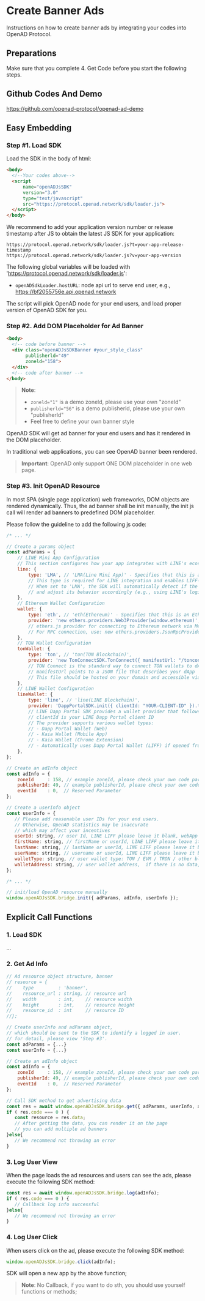 # Create Banner Ads

Instructions on how to create banner ads by integrating your codes into OpenAD Protocol.

## Preparations

Make sure that you complete 4. Get Code before you start the following steps.

## Github Codes And Demo

https://github.com/openad-protocol/openad-ad-demo

## Easy Embedding

### Step #1. Load SDK

Load the SDK in the body of html:

```html
<body>
  <!--Your codes above-->
  <script
      name="openADJsSDK"
      version="3.0"
      type="text/javascript"
      src="https://protocol.openad.network/sdk/loader.js">
  </script>
</body>
```

We recommend to add your application version number or release timestamp after JS to obtain the latest JS SDK for your application:

```
https://protocol.openad.network/sdk/loader.js?t=your-app-release-timestamp
https://protocol.openad.network/sdk/loader.js?v=your-app-version
```

The following global variables will be loaded with 'https://protocol.openad.network/sdk/loader.js':

- `openADSdkLoader.hostURL`: node api url to serve end user, e.g., https://bf2055756e.api.openad.network

The script will pick OpenAD node for your end users, and load proper version of OpenAD SDK for you.

### Step #2. Add DOM Placeholder for Ad Banner

```html
<body>
  <!-- code before banner -->
  <div class="openADJsSDKBanner #your_style_class" 
       publisherld="49"
       zoneld="158">
  </div>
  <!-- code after banner -->
</body>
```

> **Note**: 
> - `zoneld="1"` is a demo zoneld, please use your own "zoneId"
> - `publisherld="56"` is a demo publisherld, please use your own "publisherld"
> - Feel free to define your own banner style

OpenAD SDK will get ad banner for your end users and has it rendered in the DOM placeholder.

In traditional web applications, you can see OpenAD banner been rendered.

> **Important**: OpenAD only support ONE DOM placeholder in one web page.

### Step #3. Init OpenAD Resource

In most SPA (single page application) web frameworks, DOM objects are rendered dynamically. Thus, the ad banner shall be init manually, the init js call will render ad banners to predefined DOM placeholder.

Please follow the guideline to add the following js code:

```javascript
/* ... */

// Create a params object
const adParams = {
    // LINE Mini App Configuration
    // This section configures how your app integrates with LINE's ecosystem
    line: {
        type: 'LMA', // 'LMA(Line Mini App)' - Specifies that this is a LINE Mini App
        // This type is required for LINE integration and enables LIFF-specific features
        // When set to 'LMA', the SDK will automatically detect if the app is running in LINE
        // and adjust its behavior accordingly (e.g., using LINE's login system)
    },
    // Ethereum Wallet Configuration
    wallet: {
        type: 'eth', // 'eth(Ethereum)' - Specifies that this is an Ethereum wallet
        provider: 'new ethers.providers.Web3Provider(window.ethereum)',
        // ethers.js provider for connecting to Ethereum network via MetaMask or other web3 wallets
        // For RPC connection, use: new ethers.providers.JsonRpcProvider("YOUR-RPC-URL")
    },
    // TON Wallet Configuration
    tonWallet: {
        type: 'ton', // 'ton(TON Blockchain)',
        provider: 'new TonConnectSDK.TonConnect({ manifestUrl: "/tonconnect-manifest.json" })',
        // TON Connect is the standard way to connect TON wallets to dApps
        // manifestUrl points to a JSON file that describes your dApp
        // This file should be hosted on your domain and accessible via HTTPS
    },
    // LINE Wallet Configuration
    lineWallet: {
        type: 'line', // 'line(LINE Blockchain)',
        provider: 'DappPortalSDK.init({ clientId: "YOUR-CLIENT-ID" }).then(sdk => sdk.getWalletProvider())',
        // LINE Dapp Portal SDK provides a wallet provider that follows EIP-1193
        // clientId is your LINE Dapp Portal client ID
        // The provider supports various wallet types:
        // - Dapp Portal Wallet (Web)
        // - Kaia Wallet (Mobile App)
        // - Kaia Wallet (Chrome Extension)
        // - Automatically uses Dapp Portal Wallet (LIFF) if opened from LINE Messenger
    },
};

// Create an adInfo object
const adInfo = {
    zoneId     : 158, // example zoneId, please check your own code parameters
    publisherId: 49, // example publisherId, please check your own code parameters
    eventId    : 0,  // Reserved Parameter
};

// Create a userInfo object
const userInfo = {
   // Please add reasonable user IDs for your end users.
   // Otherwise, OpenAD statistics may be inaccurate
   // which may affect your incentives
   userId: string, // user Id, LINE LIFF please leave it blank, webApp if there is no data, please leave it blank
   firstName: string, // firstName or userId, LINE LIFF please leave it blank, webApp if there is no data, please leave it blank
   lastName: string, // lastName or userId, LINE LIFF please leave it blank, webApp if there is no data, please leave it blank
   userName: string, // username or userId, LINE LIFF please leave it blank, webApp if there is no data, please leave it blank
   walletType: string, // user wallet type: TON / EVM / TRON / other blockchain project names,  if there is no data, please leave it blank
   walletAddress: string, // user wallet address,  if there is no data, please leave it blank
};

/* ... */

// init/load OpenAD resource manually
window.openADJsSDK.bridge.init({ adParams, adInfo, userInfo });
```

## Explicit Call Functions

### 1. Load SDK
...

### 2. Get Ad Info

```javascript
// Ad resource object structure, banner
// resource = {
//    type         : 'banner',
//    resource_url : string, // resource url
//    width        : int,    // resource width
//    height       : int,    // resource height
//    resource_id  : int     // resource ID
//};

// Create userInfo and adParams object, 
// which should be sent to the SDK to identify a logged in user.
// for detail, please view 'Step #3'.
const adParams = {...}
const userInfo = {...}

// Create an adInfo object
const adInfo = {
    zoneId     : 158, // example zoneId, please check your own code parameters
    publisherId: 49, // example publisherId, please check your own code parameters
    eventId    : 0,  // Reserved Parameter
};

// Call SDK method to get advertising data
const res = await window.openADJsSDK.bridge.get({ adParams, userInfo, adInfo });
if ( res.code === 0 ) {
   const resource = res.data;
   // After getting the data, you can render it on the page
   // you can add multiple ad banners
}else{
   // We recommend not throwing an error
}
```

### 3. Log User View

When the page loads the ad resources and users can see the ads, please execute the following SDK method:

```javascript
const res = await window.openADJsSDK.bridge.log(adInfo);
if ( res.code === 0 ) {
   // Callback log info successful
}else{
   // We recommend not throwing an error
}
```

### 4. Log User Click

When users click on the ad, please execute the following SDK method:

```javascript
window.openADJsSDK.bridge.click(adInfo);
```

SDK will open a new app by the above function;

> **Note**: No Callback, if you want to do sth, you should use yourself functions or methods;